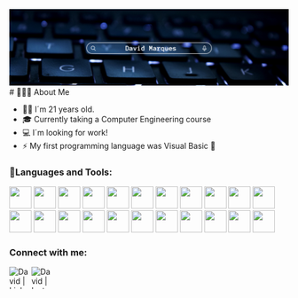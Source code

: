 <img src="./bannerV3.png"/>
# 👨🏻‍💻 About Me

- 👨🏽 I´m 21 years old.
- 🎓 Currently taking a Computer Engineering course
- 💻 I´m looking for work!
- ⚡ My first programming language was Visual Basic 👀

### 🔨Languages and Tools:

<p align="left">
<a href="https://bitbucket.org/" target="_blank"> <img src="https://cdn.jsdelivr.net/gh/devicons/devicon/icons/bitbucket/bitbucket-original.svg" width="40" height="40"/></a>
<a href="https://www.arduino.cc/" target="_blank"> <img src="https://cdn.jsdelivr.net/gh/devicons/devicon/icons/arduino/arduino-original-wordmark.svg" width="40" height="40"/></a>
<a href="https://devdocs.io/" target="_blank"> <img src="https://cdn.jsdelivr.net/gh/devicons/devicon/icons/bash/bash-plain.svg" width="40" height="40" /></a>
<a href="https://getbootstrap.com/" target="_blank"> <img src="https://cdn.jsdelivr.net/gh/devicons/devicon/icons/bootstrap/bootstrap-original-wordmark.svg" width="40" height="40"/></a>
<a href="https://devdocs.io/" target="_blank"> <img src="https://cdn.jsdelivr.net/gh/devicons/devicon/icons/c/c-original.svg" width="40" height="40"/></a>
<a href="https://devdocs.io/" target="_blank"> <img src="https://cdn.jsdelivr.net/gh/devicons/devicon/icons/cplusplus/cplusplus-original.svg" width="40" height="40"/></a>
<a href="https://devdocs.io/" target="_blank"> <img src="https://cdn.jsdelivr.net/gh/devicons/devicon/icons/csharp/csharp-original.svg" width="40" height="40"/></a>
<a href="https://devdocs.io/" target="_blank"> <img src="https://cdn.jsdelivr.net/gh/devicons/devicon/icons/css3/css3-original.svg" width="40" height="40"/></a>
<a href="https://devdocs.io/" target="_blank"> <img src="https://cdn.jsdelivr.net/gh/devicons/devicon/icons/docker/docker-original-wordmark.svg" width="40" height="40"/></a>
<a href="https://devdocs.io/" target="_blank"> <img src="https://cdn.jsdelivr.net/gh/devicons/devicon/icons/html5/html5-original.svg" width="40" height="40"/></a>
<a href="https://devdocs.io/" target="_blank"> <img src="https://cdn.jsdelivr.net/gh/devicons/devicon/icons/intellij/intellij-original.svg" width="40" height="40"/></a>
  <br>
<a href="https://devdocs.io/" target="_blank"> <img src="https://cdn.jsdelivr.net/gh/devicons/devicon/icons/java/java-original.svg" width="40" height="40"/></a>
<a href="https://devdocs.io/" target="_blank"> <img src="https://cdn.jsdelivr.net/gh/devicons/devicon/icons/javascript/javascript-original.svg" width="40" height="40"/></a>
<a href="https://devdocs.io/" target="_blank"> <img src="https://cdn.jsdelivr.net/gh/devicons/devicon/icons/laravel/laravel-plain-wordmark.svg" width="40" height="40"/></a>
<a href="https://devdocs.io/" target="_blank"> <img src="https://cdn.jsdelivr.net/gh/devicons/devicon/icons/mysql/mysql-original.svg" width="40" height="40"/></a>
<a href="https://devdocs.io/" target="_blank"> <img src="https://cdn.jsdelivr.net/gh/devicons/devicon/icons/php/php-original.svg" width="40" height="40"/></a>
<a href="https://devdocs.io/" target="_blank"> <img src="https://cdn.jsdelivr.net/gh/devicons/devicon/icons/python/python-original.svg" width="40" height="40"/></a>
<a href="https://devdocs.io/" target="_blank"> <img src="https://cdn.jsdelivr.net/gh/devicons/devicon/icons/threejs/threejs-original.svg" width="40" height="40"/></a>
<a href="https://devdocs.io/" target="_blank"> <img src="https://cdn.jsdelivr.net/gh/devicons/devicon/icons/vuejs/vuejs-original.svg" width="40" height="40"/></a>
<a href="https://devdocs.io/" target="_blank"> <img src="https://cdn.jsdelivr.net/gh/devicons/devicon/icons/visualstudio/visualstudio-plain.svg" width="40" height="40"/></a>
<a href="https://devdocs.io/" target="_blank"> <img src="https://cdn.jsdelivr.net/gh/devicons/devicon/icons/vscode/vscode-original.svg" width="40" height="40"/></a>
<a href="https://devdocs.io/" target="_blank"> <img src="https://cdn.jsdelivr.net/gh/devicons/devicon/icons/blender/blender-original.svg" width="40" height="40"/></a>

### Connect with me:

[<img align="left" alt="David | Linkedin" width="40" height="40" src="https://cdn.jsdelivr.net/gh/devicons/devicon/icons/linkedin/linkedin-original-wordmark.svg"/>][linkedin]
[<img align="left" alt="David | Instagram" width="40" height="40" src="https://cdn4.iconfinder.com/data/icons/picons-social/57/38-instagram-2-256.png" />][instagram]



[instagram]: https://instagram.com/dsm27_
[linkedin]: https://www.linkedin.com/in/davidsmarques/

